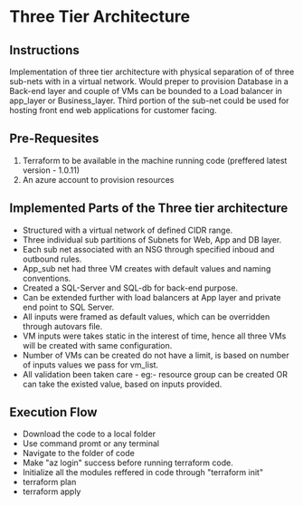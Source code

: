# Three Tier Architecture

## Instructions
Implementation of three tier architecture with physical separation of of three sub-nets with in a virtual network.
Would preper to provision Database in a Back-end layer and couple of VMs can be bounded to a Load balancer in app_layer or Business_layer. Third portion of the sub-net could be used for hosting front end web applications for customer facing.


## Pre-Requesites
1. Terraform to be available in the machine running code (preffered latest version - 1.0.11)
2. An azure account to provision resources


## Implemented Parts of the Three tier architecture
- Structured with a virtual network of defined CIDR range.
- Three individual sub partitions of Subnets for Web, App and DB layer. 
- Each sub net associated with an NSG through specified inboud and outbound rules.
- App_sub net had three VM creates with default values and naming conventions.
- Created a SQL-Server and SQL-db for back-end purpose.
- Can be extended further with load balancers at App layer and private end point to SQL Server.
- All inputs were framed as default values, which can be overridden through autovars file.
- VM inputs were takes static in the interest of time, hence all three VMs will be created with same configuration.
- Number of VMs can be created do not have a limit, is based on number of inputs values we pass for vm_list.
- All validation been taken care - eg:- resource group can be created OR can take the existed value, based on inputs provided.


## Execution Flow
- Download the code to a local folder
- Use command promt or any terminal
- Navigate to the folder of code
- Make "az login" success before running terraform code.
- Initialize all the modules reffered in code through "terraform init"
- terraform plan
- terraform apply